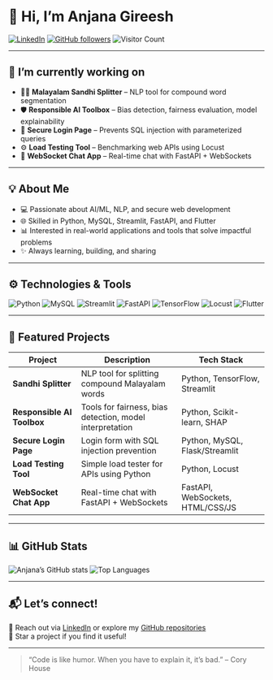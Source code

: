 # 👋 Hi, I’m Anjana Gireesh

[![LinkedIn](https://img.shields.io/badge/LinkedIn-Connect-blue?logo=linkedin)](https://www.linkedin.com/in/anjana-g-1048551b8/)
[![GitHub followers](https://img.shields.io/github/followers/AnjanaGireesh?label=Follow&style=social)](https://github.com/AnjanaGireesh)
![Visitor Count](https://profile-counter.glitch.me/AnjanaGireesh/count.svg)

---

## 🔭 I’m currently working on

- 👩‍💻 **Malayalam Sandhi Splitter** – NLP tool for compound word segmentation
- 🛡️ **Responsible AI Toolbox** – Bias detection, fairness evaluation, model explainability
- 🔐 **Secure Login Page** – Prevents SQL injection with parameterized queries
- ⚙️ **Load Testing Tool** – Benchmarking web APIs using Locust
- 💬 **WebSocket Chat App** – Real-time chat with FastAPI + WebSockets

---

## 💡 About Me

- 💻 Passionate about AI/ML, NLP, and secure web development
- 🌐 Skilled in Python, MySQL, Streamlit, FastAPI, and Flutter
- 📊 Interested in real-world applications and tools that solve impactful problems
- ✨ Always learning, building, and sharing

---

## ⚙️ Technologies & Tools

![Python](https://img.shields.io/badge/-Python-3776AB?logo=python&logoColor=white)
![MySQL](https://img.shields.io/badge/-MySQL-005C84?logo=mysql&logoColor=white)
![Streamlit](https://img.shields.io/badge/-Streamlit-FF4B4B?logo=streamlit&logoColor=white)
![FastAPI](https://img.shields.io/badge/-FastAPI-009688?logo=fastapi&logoColor=white)
![TensorFlow](https://img.shields.io/badge/-TensorFlow-FF6F00?logo=tensorflow&logoColor=white)
![Locust](https://img.shields.io/badge/-Locust-5C4B51?logo=locust)
![Flutter](https://img.shields.io/badge/-Flutter-02569B?logo=flutter&logoColor=white)

---

## 🚀 Featured Projects

| Project | Description | Tech Stack |
|--------|-------------|------------|
| **Sandhi Splitter** | NLP tool for splitting compound Malayalam words | Python, TensorFlow, Streamlit |
| **Responsible AI Toolbox** | Tools for fairness, bias detection, model interpretation | Python, Scikit-learn, SHAP |
| **Secure Login Page** | Login form with SQL injection prevention | Python, MySQL, Flask/Streamlit |
| **Load Testing Tool** | Simple load tester for APIs using Python | Python, Locust |
| **WebSocket Chat App** | Real-time chat with FastAPI + WebSockets | FastAPI, WebSockets, HTML/CSS/JS |

---

## 📊 GitHub Stats

![Anjana’s GitHub stats](https://github-readme-stats.vercel.app/api?username=AnjanaGireesh&show_icons=true&theme=radical)
![Top Languages](https://github-readme-stats.vercel.app/api/top-langs/?username=AnjanaGireesh&layout=compact&theme=radical)

---

## 📬 Let’s connect!

💬 Reach out via [LinkedIn](https://www.linkedin.com/in/anjana-g-1048551b8/) or explore my [GitHub repositories](https://github.com/AnjanaGireesh)  
🌟 Star a project if you find it useful!

---

> “Code is like humor. When you have to explain it, it’s bad.” – Cory House
